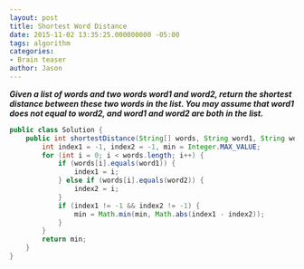 ```yaml
---
layout: post
title: Shortest Word Distance
date: 2015-11-02 13:35:25.000000000 -05:00
tags: algorithm
categories:
- Brain teaser
author: Jason
---
```

<p><strong><em>Given a list of words and two words word1 and word2, return the shortest distance between these two words in the list. You may assume that word1 does not equal to word2, and word1 and word2 are both in the list.</em></strong></p>


``` java
public class Solution {
    public int shortestDistance(String[] words, String word1, String word2) {
        int index1 = -1, index2 = -1, min = Integer.MAX_VALUE;
        for (int i = 0; i < words.length; i++) {
            if (words[i].equals(word1)) {
                index1 = i;
            } else if (words[i].equals(word2)) {
                index2 = i;
            }
            if (index1 != -1 && index2 != -1) {
                min = Math.min(min, Math.abs(index1 - index2));
            }
        }
        return min;
    }
}
```
